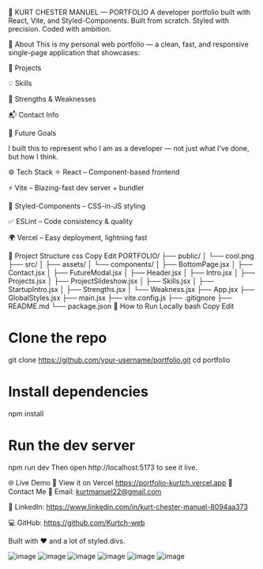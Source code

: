 🚀 KURT CHESTER MANUEL — PORTFOLIO
A developer portfolio built with React, Vite, and Styled-Components.
Built from scratch. Styled with precision. Coded with ambition.


🧠 About
This is my personal web portfolio — a clean, fast, and responsive single-page application that showcases:

📂 Projects

💡 Skills

🧱 Strengths & Weaknesses

📬 Contact Info

🌱 Future Goals

I built this to represent who I am as a developer — not just what I’ve done, but how I think.

⚙️ Tech Stack
⚛️ React – Component-based frontend

⚡ Vite – Blazing-fast dev server + bundler

💅 Styled-Components – CSS-in-JS styling

✅ ESLint – Code consistency & quality

🌍 Vercel – Easy deployment, lightning fast

📁 Project Structure
css
Copy
Edit
PORTFOLIO/
├── public/
│   └── cool.png
├── src/
│   ├── assets/
│   └── components/
│       ├── BottomPage.jsx
│       ├── Contact.jsx
│       ├── FutureModal.jsx
│       ├── Header.jsx
│       ├── Intro.jsx
│       ├── Projects.jsx
│       ├── ProjectSlideshow.jsx
│       ├── Skills.jsx
│       ├── StartupIntro.jsx
│       ├── Strengths.jsx
│       └── Weakness.jsx
├── App.jsx
├── GlobalStyles.jsx
├── main.jsx
├── vite.config.js
├── .gitignore
├── README.md
└── package.json
🧪 How to Run Locally
bash
Copy
Edit
# Clone the repo
git clone https://github.com/your-username/portfolio.git
cd portfolio

# Install dependencies
npm install

# Run the dev server
npm run dev
Then open http://localhost:5173 to see it live.

🌐 Live Demo
🔗 View it on Vercel
https://portfolio-kurtch.vercel.app
💬 Contact Me
📧 Email: kurtmanuel22@gmail.com

🧠 LinkedIn: https://www.linkedin.com/in/kurt-chester-manuel-8094aa373

💻 GitHub: https://github.com/Kurtch-web

Built with ❤️ and a lot of styled.divs.

![image](https://github.com/user-attachments/assets/082787ca-0d68-429d-834f-0bacca33b26b)
![image](https://github.com/user-attachments/assets/fb249d1e-0d54-4e6c-8e61-8879bbf0c791)
![image](https://github.com/user-attachments/assets/b555ac88-d770-4341-80d9-336a649ac110)
![image](https://github.com/user-attachments/assets/d90d0a80-fd3c-44f8-8f64-efa24e3f776a)
![image](https://github.com/user-attachments/assets/727ca402-a30d-41ba-91fc-40c76134214b)
![image](https://github.com/user-attachments/assets/fd20e1f5-f3a8-4a8b-b01c-7d3bbc1cb6ba)




